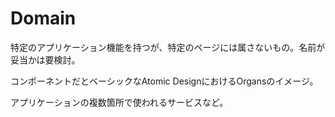 # Domain

特定のアプリケーション機能を持つが、特定のページには属さないもの。名前が妥当かは要検討。

コンポーネントだとベーシックなAtomic DesignにおけるOrgansのイメージ。

アプリケーションの複数箇所で使われるサービスなど。
